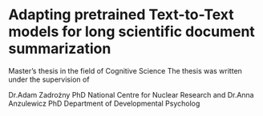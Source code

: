 # Adapting pretrained Text-to-Text models for long scientific document summarization
Master’s thesis in the field of Cognitive Science
The thesis was written under the supervision of

Dr.Adam Zadrożny PhD National Centre for Nuclear Research
and 
Dr.Anna Anzulewicz PhD Department of Developmental Psycholog
